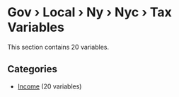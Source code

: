# Gov › Local › Ny › Nyc › Tax Variables

This section contains 20 variables.

## Categories

- [Income](income/index.md) (20 variables)
